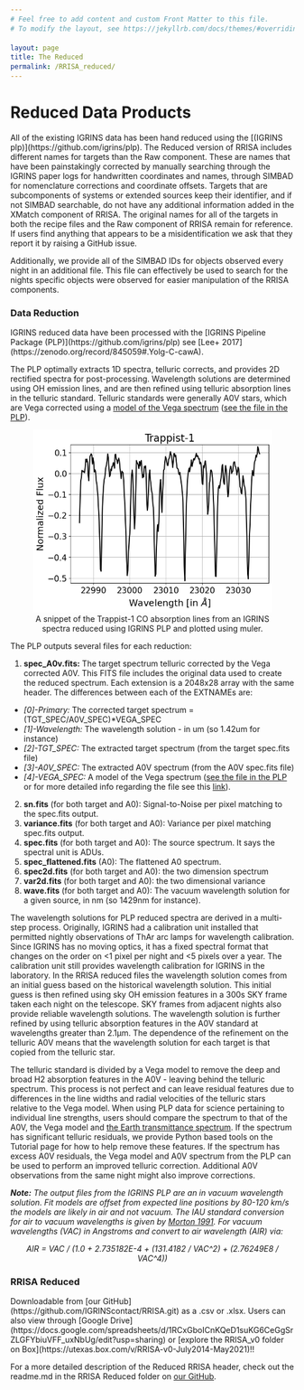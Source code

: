 ```yaml
---
# Feel free to add content and custom Front Matter to this file.
# To modify the layout, see https://jekyllrb.com/docs/themes/#overriding-theme-defaults

layout: page
title: The Reduced
permalink: /RRISA_reduced/
---
```


<h1>Reduced Data Products</h1>
All of the existing IGRINS data has been hand reduced using the [(IGRINS plp)](https://github.com/igrins/plp). The Reduced version of RRISA includes different names for targets than the Raw component.
These are names that have been painstakingly corrected by manually searching through the IGRINS paper logs for handwritten coordinates and names, through SIMBAD for nomenclature corrections and coordinate offsets.
Targets that are subcomponents of systems or extended sources keep their identifier, and if not SIMBAD searchable, do not have any additional information added in the XMatch component of RRISA.
The original names for all of the targets in both the recipe files and the Raw component of RRISA remain for reference.
If users find anything that appears to be a misidentification we ask that they report it by raising a GitHub issue.

Additionally, we provide all of the SIMBAD IDs for objects observed every night in an additional file.
This file can effectively be used to search for the nights specific objects were observed for easier manipulation of the RRISA components.

<h3>Data Reduction</h3>
IGRINS reduced data have been processed with the [IGRINS Pipeline Package (PLP)](https://github.com/igrins/plp) see [Lee+ 2017](https://zenodo.org/record/845059#.Yolg-C-cawA).

The PLP optimally extracts 1D spectra, telluric corrects, and provides 2D rectified spectra for post-processing. Wavelength solutions are determined using OH emission lines, and are then refined using telluric absorption lines in the telluric standard.
Telluric standards were generally A0V stars, which are Vega corrected using a [model of the Vega spectrum](http://kurucz.harvard.edu/stars.html.) ([see the file in the PLP](https://github.com/igrins/plp/blob/master/master_calib/A0V/vegallpr25.50000resam5.npy)).

<center>
  <figure>
    <img src="/images/trappist-1_CO.png" alt="The Trappist-1 CO lines as seen by IGRINS plotted with muler."/>
    <figcaption>A snippet of the Trappist-1 CO absorption lines from an IGRINS spectra reduced using IGRINS PLP and plotted using muler.</figcaption>
  </figure>
</center>

The PLP outputs several files for each reduction:
1. **spec_A0v.fits:** The target spectrum telluric corrected by the Vega corrected A0V. This FITS file includes the original data used to create the reduced spectrum. Each extension is a 2048x28 array with the same header. The differences between each of the EXTNAMEs are:
  - _[0]-Primary:_ The corrected target spectrum = (TGT_SPEC/A0V_SPEC)*VEGA_SPEC
  - _[1]-Wavelength:_ The wavelength solution - in um (so 1.42um for instance)
  - _[2]-TGT_SPEC:_ The extracted target spectrum (from the target spec.fits file)
  - _[3]-A0V_SPEC:_ The extracted A0V spectrum (from the A0V spec.fits file)
  - _[4]-VEGA_SPEC:_ A model of the Vega spectrum ([see the file in the PLP](https://github.com/igrins/plp/blob/master/master_calib/A0V/vegallpr25.50000resam5.npy) or for more detailed info regarding the file see this [link](http://kurucz.harvard.edu/stars.html)).
2. **sn.fits** (for both target and A0): Signal-to-Noise per pixel matching to the spec.fits output.
3. **variance.fits** (for both target and A0): Variance per pixel matching spec.fits output.
4. **spec.fits** (for both target and A0): The source spectrum. It says the spectral unit is ADUs.
5. **spec_flattened.fits** (A0): The flattened A0 spectrum.
6. **spec2d.fits** (for both target and A0): the two dimension spectrum
7. **var2d.fits** (for both target and A0): the two dimensional variance
8. **wave.fits** (for both target and A0): The vacuum wavelength solution for a given source, in nm (so 1429nm for instance).

The wavelength solutions for PLP reduced spectra are derived in a multi-step process.
Originally, IGRINS had a calibration unit installed that permitted nightly observations of ThAr arc lamps for wavelength calibration.
Since IGRINS has no moving optics, it has a fixed spectral format that changes on the order on <1 pixel per night and <5 pixels over a year.
The calibration unit still provides wavelength calibration for IGRINS in the laboratory.
In the RRISA reduced files the wavelength solution comes from an initial guess based on the historical wavelength solution.
This initial guess is then refined using sky OH emission features in a 300s SKY frame taken each night on the telescope.
SKY frames from adjacent nights also provide reliable wavelength solutions.
The wavelength solution is further refined by using telluric absorption features in the A0V standard at wavelengths greater than 2.1μm.
The dependence of the refinement on the telluric A0V means that the wavelength solution for each target is that copied from the telluric star.

The telluric standard is divided by a Vega model to remove the deep and broad H2 absorption features in the A0V - leaving behind the telluric spectrum.
This process is not perfect and can leave residual features due to differences in the line widths and radial velocities of the telluric stars relative to the Vega model. When using PLP data for science pertaining to individual line strengths, users should compare the spectrum to that of the A0V, the Vega model and [the Earth transmittance spectrum](https://psg.gsfc.nasa.gov/index.php). If the spectrum has significant telluric residuals, we provide Python based tools on the Tutorial page for how to help remove these features. If the spectrum has excess A0V residuals, the Vega model and A0V spectrum from the PLP can be used to perform an improved telluric correction. Additional A0V observations from the same night might also improve corrections.

__*Note:*__ _The output files from the IGRINS PLP are an in vacuum wavelength solution. Fit models are offset from expected line positions by 80-120 km/s the models are likely in air and not vacuum. The IAU standard conversion for air to vacuum wavelengths is given by [Morton 1991](https://ui.adsabs.harvard.edu/abs/1991ApJS...77..119M/abstract). For vacuum wavelengths (VAC) in Angstroms and convert to air wavelength (AIR) via:_
<center>
<em>AIR = VAC / (1.0 + 2.735182E-4 + (131.4182 / VAC^2) + (2.76249E8 / VAC^4))</em>
</center>

<h3>RRISA Reduced</h3>
Downloadable from [our GitHub](https://github.com/IGRINScontact/RRISA.git) as a .csv or .xlsx. Users can also view through [Google Drive](https://docs.google.com/spreadsheets/d/1RCxGboICnKQeD1suKG6CeGgSrZLGFYbiuVFF_uxNbUg/edit?usp=sharing) or [explore the RRISA_v0 folder on Box](https://utexas.box.com/v/RRISA-v0-July2014-May2021)!!

For a more detailed description of the Reduced RRISA header, check out the readme.md in the RRISA Reduced folder on [our GitHub](https://github.com/IGRINScontact/RRISA.git).
